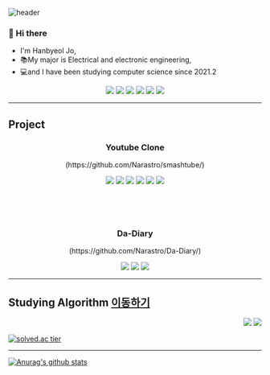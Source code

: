 ![header](https://capsule-render.vercel.app/api?type=Waving&color=auto&height=200&section=header&text=Narastro%20Github&fontSize=80)

### 👋 Hi there

- I'm Hanbyeol Jo,
- 📚My major is Electrical and electronic engineering,
- 💻and I have been studying computer science since 2021.2

<p align="center">

<img src="https://img.shields.io/badge/JavaScript-F7DF1E?style=flat-square&logo=Javascript&logoColor=white"/>
<img src="https://img.shields.io/badge/Node.js-339933?style=flat-square&logo=Nodejs&logoColor=white"/>
 <img src="https://img.shields.io/badge/Python-3776AB?style=flat-square&logo=Python&logoColor=white"/>
<img src="https://img.shields.io/badge/C-A8B9CC?style=flat-square&logo=C&logoColor=white"/>
<img src="https://img.shields.io/badge/HTML5-E34F26?style=flat-square&logo=HTML5&logoColor=white"/>
<img src="https://img.shields.io/badge/CSS3-1572B6?style=flat-square&logo=CSS3&logoColor=white"/>

</p>

-----------------------------------------------------------------

## Project

<h3 align="center"> Youtube Clone </h3> 
<p align="center">(https://github.com/Narastro/smashtube/)</p>
<p align="center"><img src="https://img.shields.io/badge/JavaScript-F7DF1E?style=flat-square&logo=Javascript&logoColor=white"/> <img src="https://img.shields.io/badge/Babel-F9DC3E?style=flat-square&logo=Babel&logoColor=white"/> <img src="https://img.shields.io/badge/Node.js-339933?style=flat-square&logo=Nodejs&logoColor=white"/> <img src="https://img.shields.io/badge/MongoDB-47A248?style=flat-square&logo=MongoDB&logoColor=white"/> <img src="https://img.shields.io/badge/HTML5-E34F26?style=flat-square&logo=HTML5&logoColor=white"/> <img src="https://img.shields.io/badge/CSS3-1572B6?style=flat-square&logo=CSS3&logoColor=white"/></p> 
&nbsp; 

&nbsp; 


<h3 align="center"> Da-Diary </h3>
<p align="center">(https://github.com/Narastro/Da-Diary/)</p>
<p align="center"><img src="https://img.shields.io/badge/HTML5-E34F26?style=flat-square&logo=HTML5&logoColor=white"/> <img src="https://img.shields.io/badge/CSS3-1572B6?style=flat-square&logo=CSS3&logoColor=white"/> <img src="https://img.shields.io/badge/JavaScript-F7DF1E?style=flat-square&logo=Javascript&logoColor=white"/></p>
 

---------------------------------------------------------------

## Studying Algorithm [이동하기](https://github.com/Narastro/Algorithm_problems)
<p align="right"><img src="https://img.shields.io/badge/Python-3776AB?style=flat-square&logo=Python&logoColor=white"/> <img src="https://img.shields.io/badge/JavaScript-F7DF1E?style=flat-square&logo=Javascript&logoColor=white"/></p>

[![solved.ac tier](http://mazassumnida.wtf/api/mini/generate_badge?boj=advice02)](https://solved.ac/advice02)


------------------------------------------
[![Anurag's github stats](https://github-readme-stats.vercel.app/api?username=Narastro&show_icons=true&theme=tokyonight)](https://github.com/{username}/github-readme-stats)
